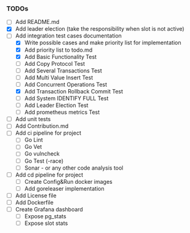 ### TODOs
- [ ] Add README.md
- [x] Add leader election (take the responsibility when slot is not active)
- [ ] Add integration test cases documentation
  - [x] Write possible cases and make priority list for implementation
  - [x] Add priority list to todo.md
  - [x] Add Basic Functionality Test
  - [ ] Add Copy Protocol Test
  - [ ] Add Several Transactions Test
  - [ ] Add Multi Value Insert Test
  - [ ] Add Concurrent Operations Test
  - [x] Add Transaction Rollback Commit Test
  - [ ] Add System IDENTIFY FULL Test
  - [ ] Add Leader Election Test
  - [ ] Add prometheus metrics Test
- [ ] Add unit tests
- [ ] Add Contribution.md
- [ ] Add ci pipeline for project
  - [ ] Go Lint 
  - [ ] Go Vet
  - [ ] Go vulncheck
  - [ ] Go Test (-race)
  - [ ] Sonar - or any other code analysis tool
- [ ] Add cd pipeline for project
  - [ ] Create Config&Run docker images
  - [ ] Add goreleaser implementation
- [ ] Add License file
- [ ] Add Dockerfile
- [ ] Create Grafana dashboard
  - [ ] Expose pg_stats
  - [ ] Expose slot stats
